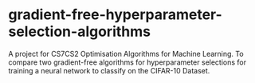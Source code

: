 # gradient-free-hyperparameter-selection-algorithms
A project for CS7CS2 Optimisation Algorithms for Machine Learning.
To compare two gradient-free algorithms for hyperparameter selections for training a neural network to classify on the CIFAR-10 Dataset.
